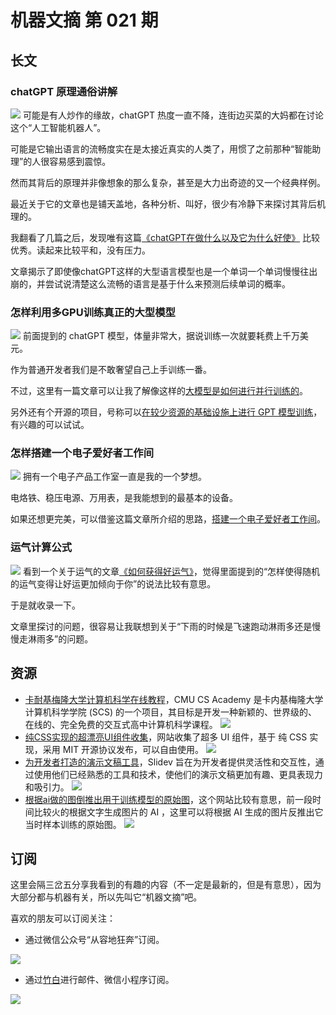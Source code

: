 # 机器文摘 第 021 期

## 长文
### chatGPT 原理通俗讲解
![](2023-02-22-14-57-11.png)
可能是有人炒作的缘故，chatGPT 热度一直不降，连街边买菜的大妈都在讨论这个“人工智能机器人”。

可能是它输出语言的流畅度实在是太接近真实的人类了，用惯了之前那种“智能助理”的人很容易感到震惊。

然而其背后的原理并非像想象的那么复杂，甚至是大力出奇迹的又一个经典样例。

最近关于它的文章也是铺天盖地，各种分析、叫好，很少有冷静下来探讨其背后机理的。

我翻看了几篇之后，发现唯有这篇[《chatGPT在做什么以及它为什么好使》](https://writings.stephenwolfram.com/2023/02/what-is-chatgpt-doing-and-why-does-it-work/) 比较优秀。读起来比较平和，没有压力。

文章揭示了即使像chatGPT这样的大型语言模型也是一个单词一个单词慢慢往出崩的，并尝试说清楚这么流畅的语言是基于什么来预测后续单词的概率。

### 怎样利用多GPU训练真正的大型模型
![](2023-02-22-15-13-37.png)
前面提到的 chatGPT 模型，体量非常大，据说训练一次就要耗费上千万美元。

作为普通开发者我们是不敢奢望自己上手训练一番。

不过，这里有一篇文章可以让我了解像这样的[大模型是如何进行并行训练的](https://lilianweng.github.io/posts/2021-09-25-train-large/)。

另外还有个开源的项目，号称可以[在较少资源的基础设施上进行 GPT 模型训练](https://github.com/hpcaitech/ColossalAI/blob/main/README-zh-Hans.md)，有兴趣的可以试试。

### 怎样搭建一个电子爱好者工作间
![](2023-02-22-15-28-10.png)
拥有一个电子产品工作室一直是我的一个梦想。

电烙铁、稳压电源、万用表，是我能想到的最基本的设备。

如果还想更完美，可以借鉴这篇文章所介绍的思路，[搭建一个电子爱好者工作间](https://lcamtuf.substack.com/p/setting-up-an-electronics-workshop)。

### 运气计算公式
![](2023-02-22-15-37-36.png)
看到一个关于运气的文章[《如何获得好运气》](https://www.swyx.io/create-luck)，觉得里面提到的“怎样使得随机的运气变得让好运更加倾向于你”的说法比较有意思。

于是就收录一下。

文章里探讨的问题，很容易让我联想到关于“下雨的时候是飞速跑动淋雨多还是慢慢走淋雨多”的问题。


## 资源
- [卡耐基梅隆大学计算机科学在线教程](https://academy.cs.cmu.edu/)，CMU CS Academy 是卡内基梅隆大学计算机科学学院 (SCS) 的一个项目，其目标是开发一种新颖的、世界级的、在线的、完全免费的交互式高中计算机科学课程。
  ![](2023-02-22-15-45-42.png)
- [纯CSS实现的超漂亮UI组件收集](https://www.handsome-css.com/)，网站收集了超多 UI 组件，基于 纯 CSS 实现，采用 MIT 开源协议发布，可以自由使用。
  ![](2023-02-22-15-47-30.png)
- [为开发者打造的演示文稿工具](https://cn.sli.dev/)，Slidev 旨在为开发者提供灵活性和交互性，通过使用他们已经熟悉的工具和技术，使他们的演示文稿更加有趣、更具表现力和吸引力。
  ![](2023-02-22-15-50-17.png)
- [根据ai做的图倒推出用于训练模型的原始图](https://www.stableattribution.com/)，这个网站比较有意思，前一段时间比较火的根据文字生成图片的 AI ，这里可以将根据 AI 生成的图片反推出它当时样本训练的原始图。
  ![](2023-02-22-15-56-55.png)
  

## 订阅
这里会隔三岔五分享我看到的有趣的内容（不一定是最新的，但是有意思），因为大部分都与机器有关，所以先叫它“机器文摘”吧。

喜欢的朋友可以订阅关注：

- 通过微信公众号“从容地狂奔”订阅。

![](../weixin.jpg)

- 通过[竹白](https://zhubai.love/)进行邮件、微信小程序订阅。

![](../zhubai.jpg)